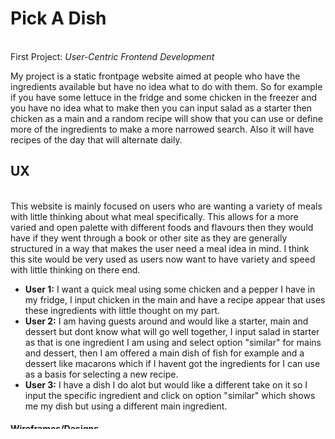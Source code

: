 <h1>Pick A Dish</h1>
<br>
First Project: <i>User-Centric Frontend Development</i>

My project is a static frontpage website aimed at people who have the ingredients available but have no idea what to do with them.
So for example if you have some lettuce in the fridge and some chicken in the freezer and you have no idea what to make then you can input salad as a starter then chicken as a main and a random recipe will show that you can use or
define more of the ingredients to make a more narrowed search.
Also it will have recipes of the day that will alternate daily.

<h2>UX</h2>
<br>
This website is mainly focused on users who are wanting a variety of meals with little thinking about what meal specifically. This allows for a more varied and open palette with different foods and flavours then they would have if they 
went through a book or other site as they are generally structured in a way that makes the user need a meal idea in mind.
I think this site would be very used as users now want to have variety and speed with little thinking on there end.

<ul>
<li><b>User 1:</b> I want a quick meal using some chicken and a pepper I have in my fridge, I input chicken in the main and have a recipe appear that uses these ingredients with little thought on my part.</li>
<li><b>User 2:</b> I am having guests around and would like a starter, main and dessert but dont know what will go well together, I input salad in starter as that is one ingredient I am using and select option "similar" for mains and dessert, 
then I am offered a main dish of fish for example and a dessert like macarons which if I havent got the ingredients for I can use as a basis for selecting a new recipe.</li>
<li><b>User 3:</b> I have a dish I do alot but would like a different take on it so I input the specific ingredient and click on option "similar" which shows me my dish but using a different main ingredient.</li>
</ul>

<h4>Wireframes/Designs</h4>
![Image of wireframe 1](https://github.com/m-harwood/major-project-one/blob/master/wireframes/first-draft.jpg?raw=true)
![Image of wireframe 2](https://github.com/m-harwood/major-project-one/blob/master/wireframes/second-draft.jpg?raw=true)

<h2>Features</h2>
<br>
The first part the user sees is a nice clean, minimal design with an enticing picture of a dish with a minimal designed Logo and name.
The second part the user sees is the navigation bar which is again designed to be minimal with enough information to let the user know what it does.
The next part would be a brief description of the site and what it does followed by a selection of "dishes of the day" which give an quick idea incase of time constraints of the user.
The next part would likely be the Starter, Main and/or Dessert sections which is designed to focus on the selection box with a very little to distract the user.
The final part would be the footer which houses the T&C, an about/bio section with mentions if needed and social media links.

I would like to host a live/recorded cook-along with different people able to upload or livestream themselfs cooking to allow people to go along at home with it.
I would also like a kids cooking section that allows people to get there kids to help with the dishes or with other parts of the meals.

<h2>Features Left to Implement</h2>
<br>
Interactive diagram/picture with selectable food items to allow for a more visual approach.

<h2>Technologies</h2>
<br>
<li><b>HTML5</b></li>
<li><b>CSS</b></li>
<li><b>Bootstrap</b> (4.3.1)</li>

<h2>Testing</h2>
<br>

My first test was to input the code on <a href="https://validator.w3.org">https://validator.w3.org<a> and tidy up any mistakes I made, I did thiss 4 times until all was rectified.
Next I did the same for my CSS on <a href="https://jigsaw.w3.org/css-validator/validator">https://jigsaw.w3.org/css-validator/validator<a> and got an all clear on my code.

My next step was to make sure I could complete my UX user tasks as I set them out so I started at user one and could easily find out what I needed to know.
User two was next so I went to the starter section and clicked on salad, then I was taked to a recipe page were I clicked on <b>Show Similar</b> and was taken to a main then from ther to a dessert so that was a success.
User three was trickier as I had to modify my site to allow completion of the task but could accomplish it.

I tested out the site on various resolutions and mobile devices to make sure it was working well, there were a few problems and overlaps but I resolved these and the site was working well.
The signup / signin forms will state <b>"Please fill in this field"</b> if left blank and will not submit. If all fields are valid it will send the data and reload the page and place the user at the top.

Only the T & C privacy policy will open in a new tab using the <b>target="_blank"</b> as this is not part of the flow of the site.

All the navbar links take you to the corresponding page/ section of page and also the main logo links back to index.html.

The site was tested on multiple browsers and systems such as <ul>
<li>Chrome</li>
<li>Internet Explorer</li>
<li>Firefox</li>
<li>Safari</li>
<li>Iphone 8</li>
<li>Samsung Galaxy S8+</li>
<li>LG G6</li>
</ul>
This was to make sure it worked across multiple devices and systems.
The background image was clipping on mobile and the logo was further down then I wanted so I found out the <b>height="50vh"</b> was not the culprit so removed this in style.css and the problem was fixed.

<h2>Deployment</h2>
<br>
This site is hosted on GitHub Pages, using the master branch to deploy. 
The site will update automatically upon new commits to the master branch. 
In order for the site to deploy correctly, the landing page must be named index.html.

You can clone this repository directly into the editor of your choice by pasting git clone https://github.com/m-harwood/pick-a-dish-first-project.git into your terminal to run locally.
To cut ties with this GitHub repository, type git remote rm origin into the terminal.

<h2>Credits</h2>
<br>
<h4>Content</h4>

All content across this site is written by me.

<h4>Media</h4>

The photos used in this site were obtained from https://pxhere.com and are CC0 Public Domain free to use.
They are resized and compressed to allow faster load times.

<h4>Acknowledgements</h4>

I received inspiration for this project from the many food websites and cooking shows, also sometimes from my own lack of imagination with coming up with meal ideas for a family.